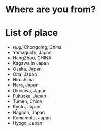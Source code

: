 # Where are you from?

# List of place
- (e.g.)Chongqing, China
- Yamaguchi, Japan
- HangZhou, CHINA
- Kagawa,in Japan
- Osaka, Japan
- Oita, Japan
- Hiroshima
- Nara, Japan
- Okinawa, Japan
- Fukuoka, Japan
- Tumen, China
- Kyoto, Japan
- Nagano, Japan
- Kumamoto, Japan
- Hyogo, Japan
